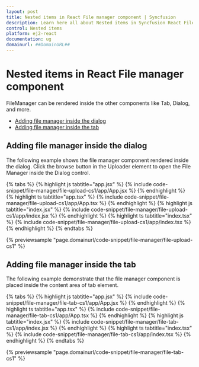 ```yaml
---
layout: post
title: Nested items in React File manager component | Syncfusion
description: Learn here all about Nested items in Syncfusion React File manager component of Syncfusion Essential JS 2 and more.
control: Nested items 
platform: ej2-react
documentation: ug
domainurl: ##DomainURL##
---
```


# Nested items in React File manager component

FileManager can be rendered inside the other components like Tab, Dialog, and more.

* [Adding file manager inside the dialog](#adding-file-manager-inside-the-dialog)
* [Adding  file manager inside the tab](#adding-file-manager-inside-the-tab)

## Adding file manager inside the dialog

The following example shows the file manager component rendered inside the dialog. Click the browse button in the Uploader element to open the File Manager inside the Dialog control.

{% tabs %}
{% highlight js tabtitle="app.jsx" %}
{% include code-snippet/file-manager/file-upload-cs1/app/App.jsx %}
{% endhighlight %}
{% highlight ts tabtitle="app.tsx" %}
{% include code-snippet/file-manager/file-upload-cs1/app/App.tsx %}
{% endhighlight %}
{% highlight js tabtitle="index.jsx" %}
{% include code-snippet/file-manager/file-upload-cs1/app/index.jsx %}
{% endhighlight %}
{% highlight ts tabtitle="index.tsx" %}
{% include code-snippet/file-manager/file-upload-cs1/app/index.tsx %}
{% endhighlight %}
{% endtabs %}

 {% previewsample "page.domainurl/code-snippet/file-manager/file-upload-cs1" %}

## Adding file manager inside the tab

The following example demonstrate that the file manager component is placed inside the content area of tab element.

{% tabs %}
{% highlight js tabtitle="app.jsx" %}
{% include code-snippet/file-manager/file-tab-cs1/app/App.jsx %}
{% endhighlight %}
{% highlight ts tabtitle="app.tsx" %}
{% include code-snippet/file-manager/file-tab-cs1/app/App.tsx %}
{% endhighlight %}
{% highlight js tabtitle="index.jsx" %}
{% include code-snippet/file-manager/file-tab-cs1/app/index.jsx %}
{% endhighlight %}
{% highlight ts tabtitle="index.tsx" %}
{% include code-snippet/file-manager/file-tab-cs1/app/index.tsx %}
{% endhighlight %}
{% endtabs %}

 {% previewsample "page.domainurl/code-snippet/file-manager/file-tab-cs1" %}